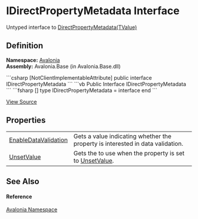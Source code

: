 # IDirectPropertyMetadata Interface


Untyped interface to <a href="T_Avalonia_DirectPropertyMetadata_1">DirectPropertyMetadata(TValue)</a>



## Definition
**Namespace:** <a href="N_Avalonia">Avalonia</a>  
**Assembly:** Avalonia.Base (in Avalonia.Base.dll)

<Tabs groupId="api-code-preview">
<TabItem value="csharp" label="C#">
```csharp
[NotClientImplementableAttribute]
public interface IDirectPropertyMetadata
```
</TabItem>
<TabItem value="vb" label="VB">
```vb
<NotClientImplementableAttribute>
Public Interface IDirectPropertyMetadata
```
</TabItem>
<TabItem value="fsharp" label="F#">
```fsharp
[<NotClientImplementableAttribute>]
type IDirectPropertyMetadata = interface end
```
</TabItem>
</Tabs>



<a href="https://github.com/AvaloniaUI/Avalonia/tree/master/src/Avalonia.Base/IDirectPropertyMetadata.cs" title="View the source code">View Source</a>



## Properties
<table>
<tr>
<td><a href="P_Avalonia_IDirectPropertyMetadata_EnableDataValidation">EnableDataValidation</a></td>
<td>Gets a value indicating whether the property is interested in data validation.</td>
</tr>
<tr>
<td><a href="P_Avalonia_IDirectPropertyMetadata_UnsetValue">UnsetValue</a></td>
<td>Gets the to use when the property is set to <a href="F_Avalonia_AvaloniaProperty_UnsetValue">UnsetValue</a>.</td>
</tr>
</table>

## See Also


#### Reference
<a href="N_Avalonia">Avalonia Namespace</a>  

